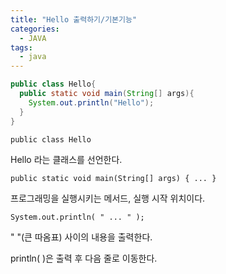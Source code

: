 ```yaml
---
title: "Hello 출력하기/기본기능"
categories:
  - JAVA
tags:
  - java
---
```


```java
public class Hello{ 
  public static void main(String[] args){
    System.out.println("Hello");
  }
}
```

`public class Hello`

Hello 라는 클래스를 선언한다.

`public static void main(String[] args) { ... }`

프로그래밍을 실행시키는 메서드, 실행 시작 위치이다.

`System.out.println( " ... " );`

" "(큰 따옴표) 사이의 내용을 출력한다.

println( )은 출력 후 다음 줄로 이동한다. 